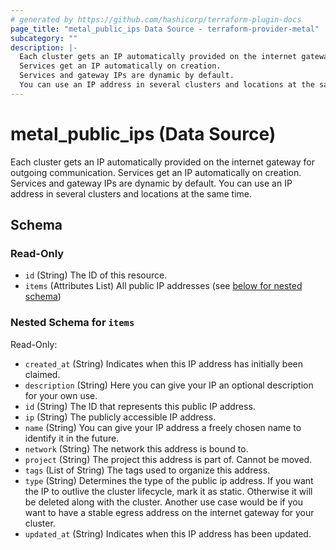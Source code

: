 ```yaml
---
# generated by https://github.com/hashicorp/terraform-plugin-docs
page_title: "metal_public_ips Data Source - terraform-provider-metal"
subcategory: ""
description: |-
  Each cluster gets an IP automatically provided on the internet gateway for outgoing communication.
  Services get an IP automatically on creation.
  Services and gateway IPs are dynamic by default.
  You can use an IP address in several clusters and locations at the same time.
---
```


# metal_public_ips (Data Source)

Each cluster gets an IP automatically provided on the internet gateway for outgoing communication.
Services get an IP automatically on creation.
Services and gateway IPs are dynamic by default.
You can use an IP address in several clusters and locations at the same time.



<!-- schema generated by tfplugindocs -->
## Schema

### Read-Only

- `id` (String) The ID of this resource.
- `items` (Attributes List) All public IP addresses (see [below for nested schema](#nestedatt--items))

<a id="nestedatt--items"></a>
### Nested Schema for `items`

Read-Only:

- `created_at` (String) Indicates when this IP address has initially been claimed.
- `description` (String) Here you can give your IP an optional description for your own use.
- `id` (String) The ID that represents this public IP address.
- `ip` (String) The publicly accessible IP address.
- `name` (String) You can give your IP address a freely chosen name to identify it in the future.
- `network` (String) The network this address is bound to.
- `project` (String) The project this address is part of. Cannot be moved.
- `tags` (List of String) The tags used to organize this address.
- `type` (String) Determines the type of the public ip address. 
	If you want the IP to outlive the cluster lifecycle, mark it as static. Otherwise it will be deleted along with the cluster. 
	Another use case would be if you want to have a stable egress address on the internet gateway for your cluster.
- `updated_at` (String) Indicates when this IP address has been updated.
